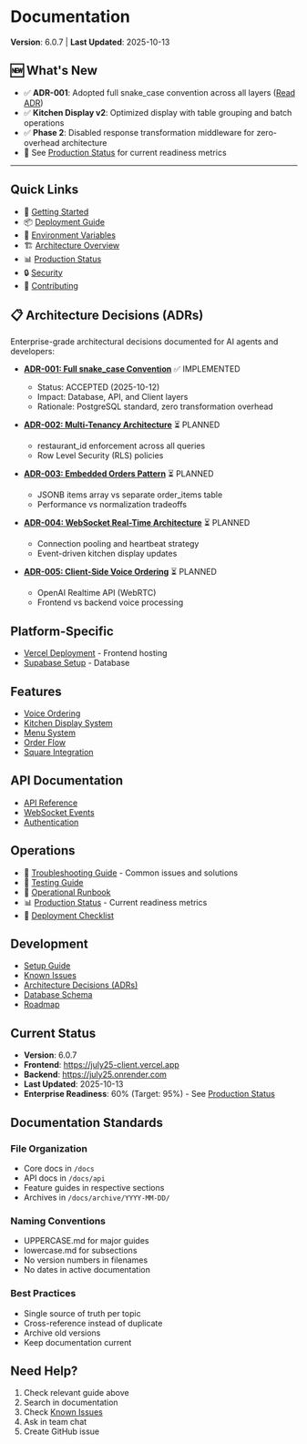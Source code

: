 # Documentation

**Version**: 6.0.7 | **Last Updated**: 2025-10-13

## 🆕 What's New

- ✅ **ADR-001**: Adopted full snake_case convention across all layers ([Read ADR](ADR-001-snake-case-convention.md))
- ✅ **Kitchen Display v2**: Optimized display with table grouping and batch operations
- ✅ **Phase 2**: Disabled response transformation middleware for zero-overhead architecture
- 📄 See [Production Status](PRODUCTION_STATUS.md) for current readiness metrics

---

## Quick Links

- 🚀 [Getting Started](GETTING_STARTED.md)
- 📦 [Deployment Guide](DEPLOYMENT.md)
- 🔧 [Environment Variables](ENVIRONMENT.md)
- 🏗️ [Architecture Overview](ARCHITECTURE.md)
- 📊 [Production Status](PRODUCTION_STATUS.md)
- 🔒 [Security](../SECURITY.md)
- 🤝 [Contributing](../CONTRIBUTING.md)

## 📋 Architecture Decisions (ADRs)

Enterprise-grade architectural decisions documented for AI agents and developers:

- **[ADR-001: Full snake_case Convention](ADR-001-snake-case-convention.md)** ✅ IMPLEMENTED
  - Status: ACCEPTED (2025-10-12)
  - Impact: Database, API, and Client layers
  - Rationale: PostgreSQL standard, zero transformation overhead

- **[ADR-002: Multi-Tenancy Architecture](ADR-002-multi-tenancy.md)** ⏳ PLANNED
  - restaurant_id enforcement across all queries
  - Row Level Security (RLS) policies

- **[ADR-003: Embedded Orders Pattern](ADR-003-embedded-orders.md)** ⏳ PLANNED
  - JSONB items array vs separate order_items table
  - Performance vs normalization tradeoffs

- **[ADR-004: WebSocket Real-Time Architecture](ADR-004-websocket-architecture.md)** ⏳ PLANNED
  - Connection pooling and heartbeat strategy
  - Event-driven kitchen display updates

- **[ADR-005: Client-Side Voice Ordering](ADR-005-client-voice.md)** ⏳ PLANNED
  - OpenAI Realtime API (WebRTC)
  - Frontend vs backend voice processing

## Platform-Specific

- [Vercel Deployment](VERCEL.md) - Frontend hosting
- [Supabase Setup](../supabase/MIGRATION_GUIDE.md) - Database

## Features

- [Voice Ordering](voice/VOICE_ORDERING_EXPLAINED.md)
- [Kitchen Display System](KDS-BIBLE.md)
- [Menu System](MENU_SYSTEM.md)
- [Order Flow](ORDER_FLOW.md)
- [Square Integration](SQUARE_INTEGRATION.md)

## API Documentation

- [API Reference](api/API-REFERENCE.md)
- [WebSocket Events](api/websockets/README.md)
- [Authentication](JWT_AUTHENTICATION_FLOW.md)

## Operations

- 🔧 [Troubleshooting Guide](TROUBLESHOOTING.md) - Common issues and solutions
- 🧪 [Testing Guide](TESTING_GUIDE.md)
- 📖 [Operational Runbook](OPERATIONAL_RUNBOOK.md)
- 📊 [Production Status](PRODUCTION_STATUS.md) - Current readiness metrics
- 🚨 [Deployment Checklist](DEPLOYMENT.md#pre-deployment-checklist)

## Development

- [Setup Guide](06-development/setup.md)
- [Known Issues](06-development/known-issues.md)
- [Architecture Decisions (ADRs)](#-architecture-decisions-adrs)
- [Database Schema](DATABASE.md)
- [Roadmap](ROADMAP.md)

## Current Status

- **Version**: 6.0.7
- **Frontend**: https://july25-client.vercel.app
- **Backend**: https://july25.onrender.com
- **Last Updated**: 2025-10-13
- **Enterprise Readiness**: 60% (Target: 95%) - See [Production Status](PRODUCTION_STATUS.md)

## Documentation Standards

### File Organization
- Core docs in `/docs`
- API docs in `/docs/api`
- Feature guides in respective sections
- Archives in `/docs/archive/YYYY-MM-DD/`

### Naming Conventions
- UPPERCASE.md for major guides
- lowercase.md for subsections
- No version numbers in filenames
- No dates in active documentation

### Best Practices
- Single source of truth per topic
- Cross-reference instead of duplicate
- Archive old versions
- Keep documentation current

## Need Help?

1. Check relevant guide above
2. Search in documentation
3. Check [Known Issues](06-development/known-issues.md)
4. Ask in team chat
5. Create GitHub issue
